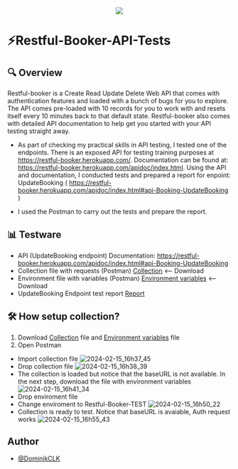  <p align="center">
  <a href="https://skillicons.dev">
    <img src="https://skillicons.dev/icons?i=,postman" />
  </a>
</p>

# ⚡️Restful-Booker-API-Tests

## 🔍 Overview
Restful-booker is a Create Read Update Delete Web API that comes with authentication features and loaded with a bunch of bugs for you to explore. The API comes pre-loaded with 10 records for you to work with and resets itself every 10 minutes back to that default state. Restful-booker also comes with detailed API documentation to help get you started with your API testing straight away.

 - As part of checking my practical skills in API testing, I tested one of the endpoints. There is an exposed API for testing training purposes at https://restful-booker.herokuapp.com/.
Documentation can be found at: https://restful-booker.herokuapp.com/apidoc/index.html. Using the API and documentation, I conducted tests and prepared a report for enpoint: UpdateBooking ( https://restful-booker.herokuapp.com/apidoc/index.html#api-Booking-UpdateBooking )

- I used the Postman to carry out the tests and prepare the report.

## 📊 Testware

- API (UpdateBooking endpoint) Documentation: https://restful-booker.herokuapp.com/apidoc/index.html#api-Booking-UpdateBooking
- Collection file with requests (Postman) [Collection](https://github.com/DominikCLK/Restful-Booker-API-Tests/files/14298612/Restful-Booker.postman_collection.QA.Dominik.Calak.json) <-- Download
- Environment file with variables (Postman) [Environment variables](https://github.com/DominikCLK/Restful-Booker-API-Tests/files/14298626/Restful-Booker-TEST.postman_environment.Dominik.Calak.QA.json) <-- Download
- UpdateBooking Endpoint test report [Report](https://github.com/DominikCLK/Restful-Booker-API-Tests/blob/main/REPORT.md)

## 🛠️ How setup collection?

1. Download [Collection](https://github.com/DominikCLK/Restful-Booker-API-Tests/files/14298612/Restful-Booker.postman_collection.QA.Dominik.Calak.json) file and [Environment variables](https://github.com/DominikCLK/Restful-Booker-API-Tests/files/14298626/Restful-Booker-TEST.postman_environment.Dominik.Calak.QA.json) file
2. Open Postman
- Import collection file
  ![2024-02-15_16h37_45](https://github.com/DominikCLK/Restful-Booker-API-Tests/assets/75272795/6792acc7-a48d-48b9-b122-da2575e2a6aa)
- Drop collection file
  ![2024-02-15_16h38_39](https://github.com/DominikCLK/Restful-Booker-API-Tests/assets/75272795/f29b24ab-9627-4f98-b2b9-aca1786f913a)
- The collection is loaded but notice that the baseURL is not available. In the next step, download the file with environment variables
![2024-02-15_16h41_34](https://github.com/DominikCLK/Restful-Booker-API-Tests/assets/75272795/5e7a0682-5c98-4c66-b186-8a97ba1ea0fb)
- Drop enviroment file
- Change enviroment to Restful-Booker-TEST
  ![2024-02-15_16h50_22](https://github.com/DominikCLK/Restful-Booker-API-Tests/assets/75272795/ebddcc56-a84f-485b-876c-786ec2a212fe)
- Collection is ready to test. Notice that baseURL is avaiable, Auth request works
  ![2024-02-15_16h55_43](https://github.com/DominikCLK/Restful-Booker-API-Tests/assets/75272795/fd644109-56bb-4a18-a0fd-181303839864)


## Author

- [@DominikCLK](https://github.com/DominikCLK)
